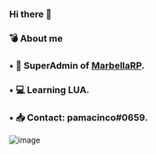 ### Hi there 👋

<!--
**pamacinco/pamacinco** is a ✨ _special_ ✨ repository because its `README.md` (this file) appears on your GitHub profile.

Here are some ideas to get you started:

- 🔭 I’m currently working on ...
- 🌱 I’m currently learning ...
- 👯 I’m looking to collaborate on ...
- 🤔 I’m looking for help with ...
- 💬 Ask me about ...
- 📫 How to reach me: ...
- 😄 Pronouns: ...
- ⚡ Fun fact: ...
-->

### 💣 About me

### • 🌴 SuperAdmin of [MarbellaRP](https://discord.gg/marbellarp).
### • 💻 Learning LUA.
### • 📥 Contact: pamacinco#0659.

![image](https://user-images.githubusercontent.com/71187049/147859120-dd1a0de2-dd74-4837-afdb-ce2144e669fa.png)
